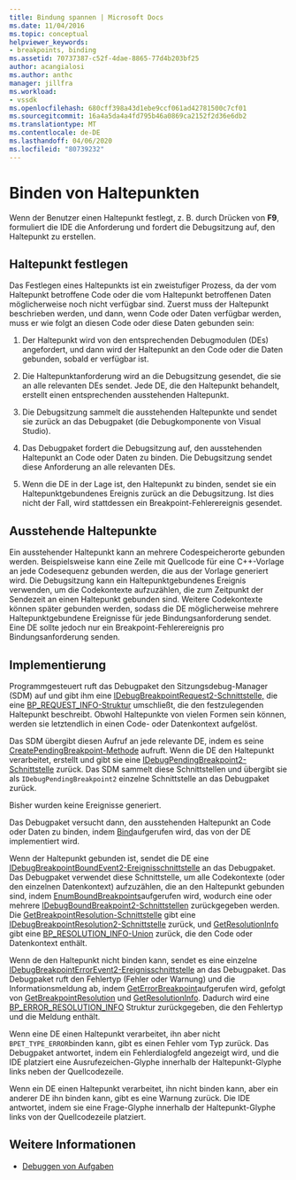 ```yaml
---
title: Bindung spannen | Microsoft Docs
ms.date: 11/04/2016
ms.topic: conceptual
helpviewer_keywords:
- breakpoints, binding
ms.assetid: 70737387-c52f-4dae-8865-77d4b203bf25
author: acangialosi
ms.author: anthc
manager: jillfra
ms.workload:
- vssdk
ms.openlocfilehash: 680cff398a43d1ebe9ccf061ad42781500c7cf01
ms.sourcegitcommit: 16a4a5da4a4fd795b46a0869ca2152f2d36e6db2
ms.translationtype: MT
ms.contentlocale: de-DE
ms.lasthandoff: 04/06/2020
ms.locfileid: "80739232"
---
```

# <a name="bind-breakpoints"></a>Binden von Haltepunkten
Wenn der Benutzer einen Haltepunkt festlegt, z. B. durch Drücken von **F9**, formuliert die IDE die Anforderung und fordert die Debugsitzung auf, den Haltepunkt zu erstellen.

## <a name="set-a-breakpoint"></a>Haltepunkt festlegen
 Das Festlegen eines Haltepunkts ist ein zweistufiger Prozess, da der vom Haltepunkt betroffene Code oder die vom Haltepunkt betroffenen Daten möglicherweise noch nicht verfügbar sind. Zuerst muss der Haltepunkt beschrieben werden, und dann, wenn Code oder Daten verfügbar werden, muss er wie folgt an diesen Code oder diese Daten gebunden sein:

1. Der Haltepunkt wird von den entsprechenden Debugmodulen (DEs) angefordert, und dann wird der Haltepunkt an den Code oder die Daten gebunden, sobald er verfügbar ist.

2. Die Haltepunktanforderung wird an die Debugsitzung gesendet, die sie an alle relevanten DEs sendet. Jede DE, die den Haltepunkt behandelt, erstellt einen entsprechenden ausstehenden Haltepunkt.

3. Die Debugsitzung sammelt die ausstehenden Haltepunkte und sendet sie zurück an das Debugpaket (die Debugkomponente von Visual Studio).

4. Das Debugpaket fordert die Debugsitzung auf, den ausstehenden Haltepunkt an Code oder Daten zu binden. Die Debugsitzung sendet diese Anforderung an alle relevanten DEs.

5. Wenn die DE in der Lage ist, den Haltepunkt zu binden, sendet sie ein Haltepunktgebundenes Ereignis zurück an die Debugsitzung. Ist dies nicht der Fall, wird stattdessen ein Breakpoint-Fehlerereignis gesendet.

## <a name="pending-breakpoints"></a>Ausstehende Haltepunkte
 Ein ausstehender Haltepunkt kann an mehrere Codespeicherorte gebunden werden. Beispielsweise kann eine Zeile mit Quellcode für eine C++-Vorlage an jede Codesequenz gebunden werden, die aus der Vorlage generiert wird. Die Debugsitzung kann ein Haltepunktgebundenes Ereignis verwenden, um die Codekontexte aufzuzählen, die zum Zeitpunkt der Sendezeit an einen Haltepunkt gebunden sind. Weitere Codekontexte können später gebunden werden, sodass die DE möglicherweise mehrere Haltepunktgebundene Ereignisse für jede Bindungsanforderung sendet. Eine DE sollte jedoch nur ein Breakpoint-Fehlerereignis pro Bindungsanforderung senden.

## <a name="implementation"></a>Implementierung
 Programmgesteuert ruft das Debugpaket den Sitzungsdebug-Manager (SDM) auf und gibt ihm eine [IDebugBreakpointRequest2-Schnittstelle,](../../extensibility/debugger/reference/idebugbreakpointrequest2.md) die eine [BP_REQUEST_INFO-Struktur](../../extensibility/debugger/reference/bp-request-info.md) umschließt, die den festzulegenden Haltepunkt beschreibt. Obwohl Haltepunkte von vielen Formen sein können, werden sie letztendlich in einen Code- oder Datenkontext aufgelöst.

 Das SDM übergibt diesen Aufruf an jede relevante DE, indem es seine [CreatePendingBreakpoint-Methode](../../extensibility/debugger/reference/idebugengine2-creatependingbreakpoint.md) aufruft. Wenn die DE den Haltepunkt verarbeitet, erstellt und gibt sie eine [IDebugPendingBreakpoint2-Schnittstelle](../../extensibility/debugger/reference/idebugpendingbreakpoint2.md) zurück. Das SDM sammelt diese Schnittstellen und übergibt sie als `IDebugPendingBreakpoint2` einzelne Schnittstelle an das Debugpaket zurück.

 Bisher wurden keine Ereignisse generiert.

 Das Debugpaket versucht dann, den ausstehenden Haltepunkt an Code oder Daten zu binden, indem [Bind](../../extensibility/debugger/reference/idebugpendingbreakpoint2-bind.md)aufgerufen wird, das von der DE implementiert wird.

 Wenn der Haltepunkt gebunden ist, sendet die DE eine [IDebugBreakpointBoundEvent2-Ereignisschnittstelle](../../extensibility/debugger/reference/idebugbreakpointboundevent2.md) an das Debugpaket. Das Debugpaket verwendet diese Schnittstelle, um alle Codekontexte (oder den einzelnen Datenkontext) aufzuzählen, die an den Haltepunkt gebunden sind, indem [EnumBoundBreakpoints](../../extensibility/debugger/reference/idebugbreakpointboundevent2-enumboundbreakpoints.md)aufgerufen wird, wodurch eine oder mehrere [IDebugBoundBreakpoint2-Schnittstellen](../../extensibility/debugger/reference/idebugboundbreakpoint2.md) zurückgegeben werden. Die [GetBreakpointResolution-Schnittstelle](../../extensibility/debugger/reference/idebugboundbreakpoint2-getbreakpointresolution.md) gibt eine [IDebugBreakpointResolution2-Schnittstelle](../../extensibility/debugger/reference/idebugbreakpointresolution2.md) zurück, und [GetResolutionInfo](../../extensibility/debugger/reference/idebugbreakpointresolution2-getresolutioninfo.md) gibt eine [BP_RESOLUTION_INFO-Union](../../extensibility/debugger/reference/bp-resolution-info.md) zurück, die den Code oder Datenkontext enthält.

 Wenn de den Haltepunkt nicht binden kann, sendet es eine einzelne [IDebugBreakpointErrorEvent2-Ereignisschnittstelle](../../extensibility/debugger/reference/idebugbreakpointerrorevent2.md) an das Debugpaket. Das Debugpaket ruft den Fehlertyp (Fehler oder Warnung) und die Informationsmeldung ab, indem [GetErrorBreakpoint](../../extensibility/debugger/reference/idebugbreakpointerrorevent2-geterrorbreakpoint.md)aufgerufen wird, gefolgt von [GetBreakpointResolution](../../extensibility/debugger/reference/idebugerrorbreakpoint2-getbreakpointresolution.md) und [GetResolutionInfo](../../extensibility/debugger/reference/idebugerrorbreakpointresolution2-getresolutioninfo.md). Dadurch wird eine [BP_ERROR_RESOLUTION_INFO](../../extensibility/debugger/reference/bp-error-resolution-info.md) Struktur zurückgegeben, die den Fehlertyp und die Meldung enthält.

 Wenn eine DE einen Haltepunkt verarbeitet, ihn aber nicht `BPET_TYPE_ERROR`binden kann, gibt es einen Fehler vom Typ zurück. Das Debugpaket antwortet, indem ein Fehlerdialogfeld angezeigt wird, und die IDE platziert eine Ausrufezeichen-Glyphe innerhalb der Haltepunkt-Glyphe links neben der Quellcodezeile.

 Wenn ein DE einen Haltepunkt verarbeitet, ihn nicht binden kann, aber ein anderer DE ihn binden kann, gibt es eine Warnung zurück. Die IDE antwortet, indem sie eine Frage-Glyphe innerhalb der Haltepunkt-Glyphe links von der Quellcodezeile platziert.

## <a name="see-also"></a>Weitere Informationen
- [Debuggen von Aufgaben](../../extensibility/debugger/debugging-tasks.md)
